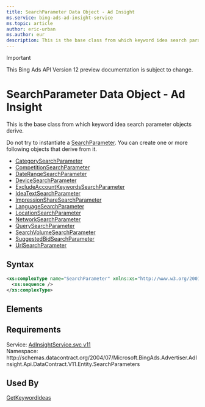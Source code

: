 ```yaml
---
title: SearchParameter Data Object - Ad Insight
ms.service: bing-ads-ad-insight-service
ms.topic: article
author: eric-urban
ms.author: eur
description: This is the base class from which keyword idea search parameter objects derive.
---
```

> [!IMPORTANT]
> This Bing Ads API Version 12 preview documentation is subject to change.

# SearchParameter Data Object - Ad Insight
This is the base class from which keyword idea search parameter objects derive. 

Do not try to instantiate a [SearchParameter](../ad-insight-service/searchparameter.md). You can create one or more following objects that derive from it.
- [CategorySearchParameter](../ad-insight-service/categorysearchparameter.md)  
- [CompetitionSearchParameter](../ad-insight-service/competitionsearchparameter.md)  
- [DateRangeSearchParameter](../ad-insight-service/daterangesearchparameter.md)  
- [DeviceSearchParameter](../ad-insight-service/devicesearchparameter.md)  
- [ExcludeAccountKeywordsSearchParameter](../ad-insight-service/excludeaccountkeywordssearchparameter.md)  
- [IdeaTextSearchParameter](../ad-insight-service/ideatextsearchparameter.md)  
- [ImpressionShareSearchParameter](../ad-insight-service/impressionsharesearchparameter.md)  
- [LanguageSearchParameter](../ad-insight-service/languagesearchparameter.md)  
- [LocationSearchParameter](../ad-insight-service/locationsearchparameter.md)  
- [NetworkSearchParameter](../ad-insight-service/networksearchparameter.md)  
- [QuerySearchParameter](../ad-insight-service/querysearchparameter.md)  
- [SearchVolumeSearchParameter](../ad-insight-service/searchvolumesearchparameter.md)  
- [SuggestedBidSearchParameter](../ad-insight-service/suggestedbidsearchparameter.md)  
- [UrlSearchParameter](../ad-insight-service/urlsearchparameter.md)  

## Syntax
```xml
<xs:complexType name="SearchParameter" xmlns:xs="http://www.w3.org/2001/XMLSchema">
  <xs:sequence />
</xs:complexType>
```

## <a name="elements"></a>Elements

## Requirements
Service: [AdInsightService.svc v11](https://adinsight.api.bingads.microsoft.com/Api/Advertiser/AdInsight/v11/AdInsightService.svc)  
Namespace: http\://schemas.datacontract.org/2004/07/Microsoft.BingAds.Advertiser.AdInsight.Api.DataContract.V11.Entity.SearchParameters  

## Used By
[GetKeywordIdeas](getkeywordideas.md)  
